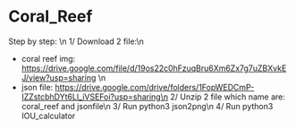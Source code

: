 # Coral_Reef
Step by step: \n
1/ Download 2 file:\n
- coral reef img: https://drive.google.com/file/d/19os22c0hFzuqBru6Xm6Zx7g7uZBXvkEJ/view?usp=sharing \n
- json file: https://drive.google.com/drive/folders/1FopWEDCmP-IZZstcbhDYt6Ll_iVSEFoi?usp=sharing\n
2/ Unzip 2 file which name are: coral_reef and jsonfile\n
3/ Run python3 json2png\n
4/ Run python3 IOU_calculator 
